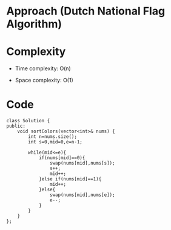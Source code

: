 # Approach (Dutch National Flag Algorithm)
<!-- Describe your approach to solving the problem. -->

# Complexity
- Time complexity: O(n)
<!-- Add your time complexity here, e.g. $$O(n)$$ -->

- Space complexity: O(1)
<!-- Add your space complexity here, e.g. $$O(n)$$ -->

# Code
```
class Solution {
public:
    void sortColors(vector<int>& nums) {
        int n=nums.size();
        int s=0,mid=0,e=n-1;

        while(mid<=e){
            if(nums[mid]==0){
                swap(nums[mid],nums[s]);
                s++;
                mid++;
            }else if(nums[mid]==1){
                mid++;
            }else{
                swap(nums[mid],nums[e]);
                e--;
            }
        }
    }
};
```